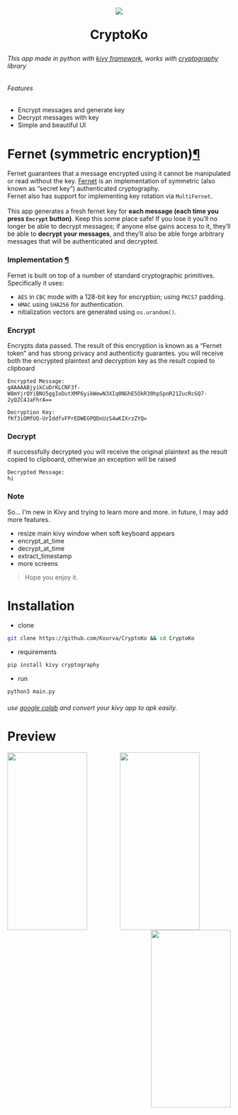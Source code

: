 <h1 align="center">
    <img align="center" src="https://user-images.githubusercontent.com/118578799/212907888-9bf45f71-8707-44e2-b536-64a46c9a7764.png" />
    <p> CryptoKo </p>
</h1>

###### This app made in python with [kivy framework](https://kivy.org), works with [cryptography](https://cryptography.io/en/latest/fernet/#cryptography.fernet.Fernet) library
###### Features
+ Encrypt messages and generate key
+ Decrypt messages with key
+ Simple and beautiful UI

# Fernet (symmetric encryption)[¶](https://cryptography.io/en/latest/fernet/#fernet-symmetric-encryption)

Fernet guarantees that a message encrypted using it cannot be manipulated or read without the key. [Fernet](https://github.com/fernet/spec/) is an implementation of symmetric (also known as “secret key”) authenticated cryptography.<br> Fernet also has support for implementing key rotation via `MultiFernet`.
<br><br>
This app generates a fresh fernet key for **each message (each time you press `Encrypt` button)**. Keep this some place safe! If you lose it you’ll no longer be able to decrypt messages; if anyone else gains access to it, they’ll be able to **decrypt your messages**, and they’ll also be able forge arbitrary messages that will be authenticated and decrypted.

### Implementation [¶](https://cryptography.io/en/latest/fernet/#implementation)
Fernet is built on top of a number of standard cryptographic primitives. Specifically it uses:
+ `AES` in `CBC` mode with a 128-bit key for encryption; using `PKCS7` padding.
+ `HMAC` using `SHA256` for authentication.
+ nitialization vectors are generated using `os.urandom()`.

### Encrypt
Encrypts data passed. The result of this encryption is known as a “Fernet token” and has strong privacy and authenticity guarantes. you will receive both the encrypted plaintext and decryption key as the result copied to clipboard
```
Encrypted Message: 
gAAAAABjyikCuDrKLCNF3f-W8mYjrQYiBNU5ggIoDutXMP6yikWewN3XIq0NGhE5OkR30hpSpnR21ZucRcGQ7-2yQZC4JaFhrA==

Decryption Key: 
fKf3iOMfUQ-UrIddfvFPrEDWEGPQDnUzS4wKIXrzZYQ=
```

### Decrypt
If successfully decrypted you will receive the original plaintext as the result copied to clipboard, otherwise an exception will be raised
```
Decrypted Message: 
hi
```
### Note
So... I'm new in Kivy and trying to learn more and more. in future, I may add more features.
+ resize main kivy window when soft keyboard appears
+ encrypt_at_time
+ decrypt_at_time 
+ extract_timestamp
+ more screens

> Hope you enjoy it.

# Installation
+ clone
```bash
git clone https://github.com/Kourva/CryptoKo && cd CryptoKo
```
+ requirements
```bash
pip install kivy cryptography
```
+ run
```bash
python3 main.py
```
 ###### use [google colab](https://colab.research.google.com/) and convert your kivy app to apk easily.


# Preview
<p align="center">
    <img align="left" src="https://user-images.githubusercontent.com/118578799/212908630-4b5c9eb1-d30c-421d-a15e-3946b8cad426.png" width=180 height=400 />
    <img align="center" src="https://user-images.githubusercontent.com/118578799/212908637-27649336-3472-48df-9a6f-28c6eda59277.jpg" width=180 height=400 />
    <img align="right" src="https://user-images.githubusercontent.com/118578799/212908645-29117a2c-022d-4531-82de-bdb469ab964f.jpg" width=180 height=400 />
</p>
